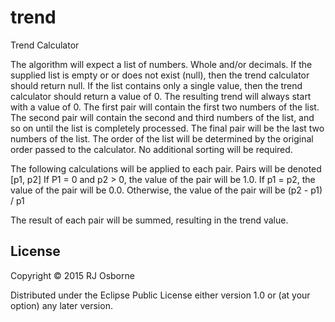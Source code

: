 # trend

Trend Calculator

The algorithm will expect a list of numbers.  Whole and/or decimals.
If the supplied list is empty or or does not exist (null), then the trend calculator should return null.
If the list contains only a single value, then the trend calculator should return a value of 0.
The resulting trend will always start with a value of 0.
The first pair will contain the first two numbers of the list.
The second pair will contain the second and third numbers of the list, and so on until the list is completely processed.
The final pair will be the last two numbers of the list.
The order of the list will be determined by the original order passed to the calculator.  No additional sorting will be required.

The following calculations will be applied to each pair.  Pairs will be denoted [p1, p2]
  If P1 = 0 and p2 > 0, the value of the pair will be 1.0.
  If p1 = p2, the value of the pair will be 0.0.
  Otherwise, the value of the pair will be (p2 - p1) / p1

The result of each pair will be summed, resulting in the trend value.

## License

Copyright © 2015 RJ Osborne

Distributed under the Eclipse Public License either version 1.0 or (at
your option) any later version.
